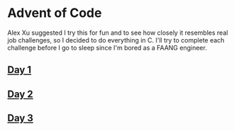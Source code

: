 # Advent of Code

Alex Xu suggested I try this for fun and to see how closely it resembles real job challenges, so I decided to do everything in C. I'll try to complete each challenge before I go to sleep since I'm bored as a FAANG engineer.

## [Day 1](./day1/readme.md)

## [Day 2](./day2/readme.md)

## [Day 3](./day3/readme.md)
